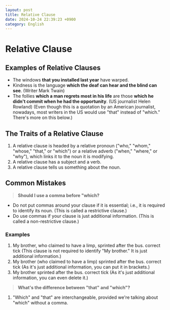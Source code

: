 ```yaml
---
layout: post
title: Relative Clause
date: 2024-10-24 22:39:23 +0900
category: English
---
```



# Relative Clause
## Examples of Relative Clauses
- The windows **that you installed last year** have warped.
- Kindness is the language **which the deaf can hear and the blind can see**. (Writer Mark Twain)
- The follies **which a man regrets most in his life** are those **which he didn't commit when he had the opportunity**. (US journalist Helen Rowland)
(Even though this is a quotation by an American journalist, nowadays, most writers in the US would use "that" instead of "which." There's more on this below.)


## The Traits of a Relative Clause
1. A relative clause is headed by a relative pronoun ("who," "whom," "whose," "that," or "which") or a relative adverb ("when," "where," or "why"), which links it to the noun it is modifying.
2. A relative clause has a subject and a verb. 
3. A relative clause tells us something about the noun.

## Common Mistakes
> **Should I use a comma before "which?**

- Do not put commas around your clause if it is essential; i.e., it is required to identify its noun. (This is called a restrictive clause.)
- Do use commas if your clause is just additional information. (This is called a non-restrictive clause.)


### Examples
1. My brother, who claimed to have a limp, sprinted after the bus. correct tick
(This clause is not required to identify "My brother." It is just additional information.)
2. My brother (who claimed to have a limp) sprinted after the bus. correct tick
(As it's just additional information, you can put it in brackets.)
3. My brother sprinted after the bus. correct tick
(As it's just additional information, you can even delete it.)


> **What's the difference between "that" and "which"?**
1. "Which" and "that" are interchangeable, provided we're talking about "which" without a comma.
